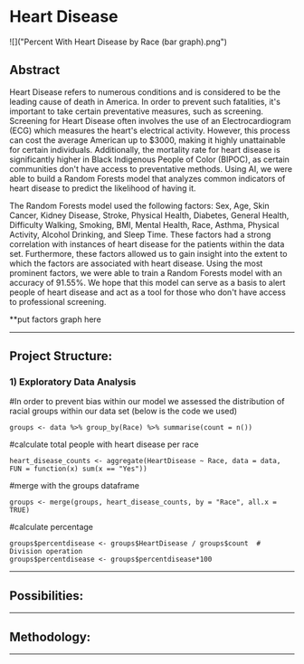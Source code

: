 # Heart Disease

![]("Percent With Heart Disease by Race (bar graph).png")

## Abstract
Heart Disease refers to numerous conditions and is considered to be the leading cause of death in America. In order to prevent such fatalities, it's important to take certain preventative measures, such as screening. Screening for Heart Disease often involves the use of an Electrocardiogram (ECG) which measures the heart's electrical activity. However, this process can cost the average American up to $3000, making it highly unattainable for certain individuals. Additionally, the mortality rate for heart disease is significantly higher in Black Indigenous People of Color (BIPOC), as certain communities don't have access to preventative methods. Using AI, we were able to build a Random Forests model that analyzes common indicators of heart disease to predict the likelihood of having it. 

The Random Forests model used the following factors: Sex, Age, Skin Cancer, Kidney Disease, Stroke, Physical Health, Diabetes, General Health, Difficulty Walking, Smoking, BMI, Mental Health, Race, Asthma, Physical Activity, Alcohol Drinking, and Sleep Time. These factors had a strong correlation with instances of heart disease for the patients within the data set. Furthermore, these factors allowed us to gain insight into the extent to which the factors are associated with heart disease. Using the most prominent factors, we were able to train a Random Forests model with an accuracy of 91.55%.  We hope that this model can serve as a basis to alert people of heart disease and act as a tool for those who don't have access to professional screening. 

**put factors graph here

---
## Project Structure: 

### 1) Exploratory Data Analysis 
#In order to prevent bias within our model we assessed the distribution of racial groups within our data set (below is the code we used)
    
    groups <- data %>% group_by(Race) %>% summarise(count = n())
#calculate total people with heart disease per race
   
    heart_disease_counts <- aggregate(HeartDisease ~ Race, data = data, FUN = function(x) sum(x == "Yes"))
 #merge with the groups dataframe
    
    groups <- merge(groups, heart_disease_counts, by = "Race", all.x = TRUE)
 #calculate percentage
   
    groups$percentdisease <- groups$HeartDisease / groups$count  # Division operation
    groups$percentdisease <- groups$percentdisease*100

---
## Possibilities: 

---
## Methodology: 
---


